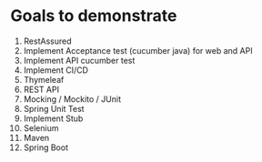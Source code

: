 # Goals to demonstrate

1. RestAssured
2. Implement Acceptance test (cucumber java) for web and API
3. Implement API cucumber test
4. Implement CI/CD
5. Thymeleaf
6. REST API
7. Mocking / Mockito / JUnit
8. Spring Unit Test
9. Implement Stub
10. Selenium
12. Maven
13. Spring Boot

